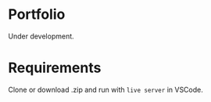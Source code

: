 # Portfolio

Under development.

# Requirements

Clone or download .zip and run with `live server` in VSCode.
